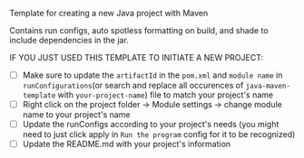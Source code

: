 Template for creating a new Java project with Maven

Contains run configs, auto spotless formatting on build, and shade to include dependencies in the jar.

IF YOU JUST USED THIS TEMPLATE TO INITIATE A NEW PROJECT:

- [ ] Make sure to update the `artifactId` in the `pom.xml` and `module name` in `runConfigurations`(or search and
  replace all occurences of `java-maven-template` with `your-project-name`) file to match your project's name
- [ ] Right click on the project folder -> Module settings -> change module name to your project's name
- [ ] Update the runConfigs according to your project's needs (you might need to just click apply in `Run the program`
  config for it to be recognized)
- [ ] Update the README.md with your project's information